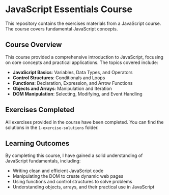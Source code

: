 # JavaScript Essentials Course

This repository contains the exercises materials from a JavaScript course. The course covers fundamental JavaScript concepts.

## Course Overview

This course provided a comprehensive introduction to JavaScript, focusing on core concepts and practical applications. The topics covered include:

- **JavaScript Basics**: Variables, Data Types, and Operators
- **Control Structures**: Conditionals and Loops
- **Functions**: Declaration, Expression, and Arrow Functions
- **Objects and Arrays**: Manipulation and Iteration
- **DOM Manipulation**: Selecting, Modifying, and Event Handling

## Exercises Completed

All exercises provided in the course have been completed. You can find the solutions in the `1-exercise-solutions` folder. 

## Learning Outcomes

By completing this course, I have gained a solid understanding of JavaScript fundamentals, including:

- Writing clean and efficient JavaScript code
- Manipulating the DOM to create dynamic web pages
- Using functions and control structures to solve problems
- Understanding objects, arrays, and their practical use in JavaScript

